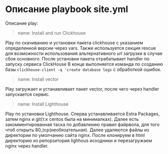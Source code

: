 # Описание playbook site.yml

Описание play:
   
> name: Install and run Clickhouse

Play по скачиванию и установки пакета clickhouse с указанием определенной версии через vars. Также используется секция rescue для возможности использования альтернативного url загрузки в случае сбоя основного. После установки пакета отрабатывает handler по запуску сервиса ClickHouse В конце выполняется команда по созданию базы `clickhouse-client -q 'create database logs` c обработкой ошибок.


> name: Install vector

Play загружает и устанавливает пакет vector, после чего через handler запускается сервис.

> name: Install Lighthouse


Play по установки Lighthouse. Сперва устанавливается Extra Packages, затем nginx и git(т.к centos была на минималках). Далее есть закомментированная таска по добавлению правил файрвола, для того чтоб открыть 80_tcp(необязательная). Далее удаляются файлы из директории по умолчанию сайта nginx. После клонируем в html директорию из репорзитория lighhous исходники и перезагружаем nginx через handler.
